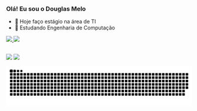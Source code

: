 ### Olá! Eu sou o Douglas Melo

- 🔭 Hoje faço estágio na área de TI
- 🌱 Estudando Engenharia de Computação

 <div>
  <a href="https://beacons.ai/DougMeloComp">
  <img height="180em" src="https://github-readme-stats.vercel.app/api?username=DougMeloComp&show_icons=true&theme=dark&include_all_commits=true&count_private=true"/>
  <img height="180em" src="https://github-readme-stats.vercel.app/api/top-langs/?username=DougMeloComp&layout=compact&langs_count=7&theme=dark"/>
</div>
  
##
  
<div>
  <a href="https://www.instagram.com/douglas_melo_/?hl=pt-br" target="_blank"><img src="https://img.shields.io/badge/-Instagram-%23E4405F?style=for-the-badge&logo=instagram&logoColor=white" target="_blank"></a>
  <a href="https://www.linkedin.com/in/douglasap-melo" target="_blank"><img src="https://img.shields.io/badge/-LinkedIn-%230077B5?style=for-the-badge&logo=linkedin&logoColor=white" target="_blank"></a> 
</div>
  
![Snake animation](https://github.com/DougMeloComp/DougMeloComp/blob/output/github-contribution-grid-snake.svg)
